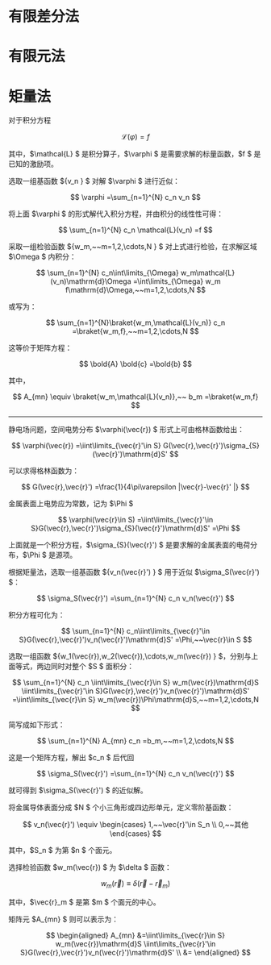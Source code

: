 # 有限差分法

# 有限元法

# 矩量法

对于积分方程

$$
\mathcal{L}(\varphi)
=f
$$

其中，$\mathcal{L} $ 是积分算子，$\varphi $ 是需要求解的标量函数，$f $ 是已知的激励项。

选取一组基函数 $\{v_n \} $ 对解 $\varphi $ 进行近似：

$$
\varphi
=\sum_{n=1}^{N} c_n v_n
$$

将上面 $\varphi $ 的形式解代入积分方程，并由积分的线性性可得：

$$
\sum_{n=1}^{N} c_n \mathcal{L}(v_n)
=f
$$

采取一组检验函数 $\{w_m,~~m=1,2,\cdots,N \} $ 对上式进行检验，在求解区域 $\Omega $ 内积分：

$$
\sum_{n=1}^{N} c_n\int\limits_{\Omega} w_m\mathcal{L}(v_n)\mathrm{d}\Omega
=\int\limits_{\Omega} w_m f\mathrm{d}\Omega,~~m=1,2,\cdots,N
$$

或写为：

$$
\sum_{n=1}^{N}\braket{w_m,\mathcal{L}(v_n)} c_n
=\braket{w_m,f},~~m=1,2,\cdots,N
$$

这等价于矩阵方程：

$$
\bold{A} \bold{c}
=\bold{b}
$$

其中，

$$
A_{mn}
\equiv \braket{w_m,\mathcal{L}(v_n)},~~
b_m
=\braket{w_m,f}
$$

---

静电场问题，空间电势分布 $\varphi(\vec{r}) $ 形式上可由格林函数给出：

$$
\varphi(\vec{r})
=\iint\limits_{\vec{r}'\in S} G(\vec{r},\vec{r}')\sigma_{S}(\vec{r}')\mathrm{d}S'
$$

可以求得格林函数为：

$$
G(\vec{r},\vec{r}')
=\frac{1}{4\pi\varepsilon |\vec{r}-\vec{r}' |}
$$

金属表面上电势应为常数，记为 $\Phi $

$$
\varphi(\vec{r}\in S)
=\iint\limits_{\vec{r}'\in S}G(\vec{r},\vec{r}')\sigma_{S}(\vec{r}')\mathrm{d}S'
=\Phi
$$

上面就是一个积分方程，$\sigma_{S}(\vec{r}') $ 是要求解的金属表面的电荷分布，$\Phi $ 是源项。

根据矩量法，选取一组基函数 $\{v_n(\vec{r}') \} $ 用于近似 $\sigma_S(\vec{r}') $：

$$
\sigma_S(\vec{r}')
=\sum_{n=1}^{N} c_n v_n(\vec{r}')
$$

积分方程可化为：

$$
\sum_{n=1}^{N} c_n\iint\limits_{\vec{r}'\in S}G(\vec{r},\vec{r}')v_n(\vec{r}')\mathrm{d}S'
=\Phi,~~\vec{r}\in S
$$

选取一组函数 $\{w_1(\vec{r}),w_2(\vec{r}),\cdots,w_m(\vec{r}) \} $，分别与上面等式，两边同时对整个 $S $ 面积分：

$$
\sum_{n=1}^{N} c_n \iint\limits_{\vec{r}\in S} w_m(\vec{r})\mathrm{d}S \iint\limits_{\vec{r}'\in S}G(\vec{r},\vec{r}')v_n(\vec{r}')\mathrm{d}S'
=\iint\limits_{\vec{r}\in S} w_m(\vec{r})\Phi\mathrm{d}S,~~m=1,2,\cdots,N
$$

简写成如下形式：

$$
\sum_{n=1}^{N} A_{mn} c_n
=b_m,~~m=1,2,\cdots,N
$$

这是一个矩阵方程，解出 $c_n $ 后代回

$$
\sigma_S(\vec{r}')
=\sum_{n=1}^{N} c_n v_n(\vec{r}')
$$

就可得到 $\sigma_S(\vec{r}') $ 的近似解。

将金属导体表面分成 $N $ 个小三角形或四边形单元，定义零阶基函数：

$$
v_n(\vec{r}')
\equiv \begin{cases}
1,~~\vec{r}'\in S_n \\
0,~~其他
\end{cases}
$$

其中，$S_n $ 为第 $n $ 个面元。

选择检验函数 $w_m(\vec{r}) $ 为 $\delta $ 函数：

$$
w_m(\vec{r})
\equiv \delta(\vec{r}-\vec{r}_m)
$$

其中，$\vec{r}_m $ 是第 $m $ 个面元的中心。

矩阵元 $A_{mn} $ 则可以表示为：

$$
\begin{aligned}
A_{mn}
&=\iint\limits_{\vec{r}\in S} w_m(\vec{r})\mathrm{d}S \iint\limits_{\vec{r}'\in S}G(\vec{r},\vec{r}')v_n(\vec{r}')\mathrm{d}S' \\
&=
\end{aligned}
$$





